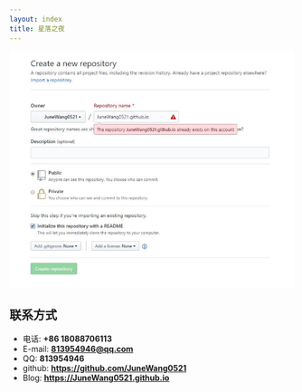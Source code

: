 ```yaml
---
layout: index
title: 星落之夜
---
```

![BackGround](/public/image/2019-01-16-1.jpg)

## 联系方式

- 电话: **+86 18088706113**
- E-mail: **813954946@qq.com**
- QQ: **813954946**
- github: **<https://github.com/JuneWang0521>**
- Blog: **<https://JuneWang0521.github.io>**
